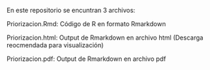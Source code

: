 En este repositorio se encuntran 3 archivos:


Priorizacion.Rmd: Código de R en formato Rmarkdown


Priorizacion.html: Output de Rmarkdown en archivo html (Descarga reocmendada para visualización)


Priorizacion.pdf:  Output de Rmarkdown en archivo pdf
